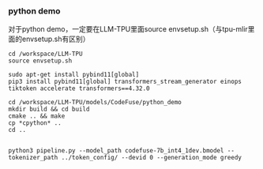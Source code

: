 ### python demo

对于python demo，一定要在LLM-TPU里面source envsetup.sh（与tpu-mlir里面的envsetup.sh有区别）
```shell
cd /workspace/LLM-TPU
source envsetup.sh
```

```
sudo apt-get install pybind11[global]
pip3 install pybind11[global] transformers_stream_generator einops tiktoken accelerate transformers==4.32.0
```

```
cd /workspace/LLM-TPU/models/CodeFuse/python_demo
mkdir build && cd build
cmake .. && make
cp *cpython* ..
cd ..


python3 pipeline.py --model_path codefuse-7b_int4_1dev.bmodel --tokenizer_path ../token_config/ --devid 0 --generation_mode greedy
```
